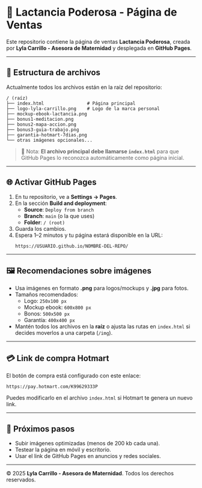 # 🚀 Lactancia Poderosa - Página de Ventas

Este repositorio contiene la página de ventas **Lactancia Poderosa**, creada por **Lyla Carrillo - Asesora de Maternidad** y desplegada en **GitHub Pages**.

---

## 📂 Estructura de archivos
Actualmente todos los archivos están en la raíz del repositorio:

```
/ (raíz)
├── index.html                # Página principal
├── logo-lyla-carrillo.png    # Logo de la marca personal
├── mockup-ebook-lactancia.png
├── bonus1-meditacion.png
├── bonus2-mapa-accion.png
├── bonus3-guia-trabajo.png
├── garantia-hotmart-7dias.png
└── otras imágenes opcionales...
```

> 🔑 Nota: **El archivo principal debe llamarse `index.html`** para que GitHub Pages lo reconozca automáticamente como página inicial.

---

## 🌐 Activar GitHub Pages

1. En tu repositorio, ve a **Settings → Pages**.
2. En la sección **Build and deployment**:
   - **Source**: `Deploy from branch`
   - **Branch**: `main` (o la que uses)
   - **Folder**: `/ (root)`
3. Guarda los cambios.
4. Espera 1–2 minutos y tu página estará disponible en la URL:
   ```
   https://USUARIO.github.io/NOMBRE-DEL-REPO/
   ```

---

## 🖼️ Recomendaciones sobre imágenes
- Usa imágenes en formato **.png** para logos/mockups y **.jpg** para fotos.
- Tamaños recomendados:
  - Logo: `250x100 px`
  - Mockup ebook: `600x800 px`
  - Bonos: `500x500 px`
  - Garantía: `400x400 px`
- Mantén todos los archivos en la **raíz** o ajusta las rutas en `index.html` si decides moverlos a una carpeta (`/img`).

---

## 💳 Link de compra Hotmart
El botón de compra está configurado con este enlace:
```
https://pay.hotmart.com/K99629333P
```
Puedes modificarlo en el archivo `index.html` si Hotmart te genera un nuevo link.

---

## 📌 Próximos pasos
- Subir imágenes optimizadas (menos de 200 kb cada una).
- Testear la página en móvil y escritorio.
- Usar el link de GitHub Pages en anuncios y redes sociales.

---

© 2025 **Lyla Carrillo - Asesora de Maternidad**. Todos los derechos reservados.
